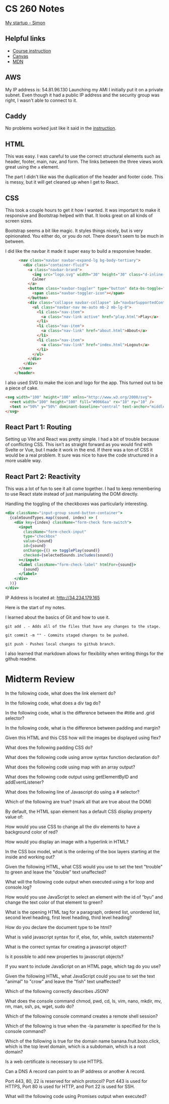 # CS 260 Notes

[My startup - Simon](https://simon.cs260.click)

## Helpful links

- [Course instruction](https://github.com/webprogramming260)
- [Canvas](https://byu.instructure.com)
- [MDN](https://developer.mozilla.org)

## AWS

My IP address is: 54.81.96.130
Launching my AMI I initially put it on a private subnet. Even though it had a public IP address and the security group was right, I wasn't able to connect to it.

## Caddy

No problems worked just like it said in the [instruction](https://github.com/webprogramming260/.github/blob/main/profile/webServers/https/https.md).

## HTML

This was easy. I was careful to use the correct structural elements such as header, footer, main, nav, and form. The links between the three views work great using the `a` element.

The part I didn't like was the duplication of the header and footer code. This is messy, but it will get cleaned up when I get to React.

## CSS

This took a couple hours to get it how I wanted. It was important to make it responsive and Bootstrap helped with that. It looks great on all kinds of screen sizes.

Bootstrap seems a bit like magic. It styles things nicely, but is very opinionated. You either do, or you do not. There doesn't seem to be much in between.

I did like the navbar it made it super easy to build a responsive header.

```html
      <nav class="navbar navbar-expand-lg bg-body-tertiary">
        <div class="container-fluid">
          <a class="navbar-brand">
            <img src="logo.svg" width="30" height="30" class="d-inline-block align-top" alt="" />
            Calmer
          </a>
          <button class="navbar-toggler" type="button" data-bs-toggle="collapse" data-bs-target="#navbarSupportedContent">
            <span class="navbar-toggler-icon"></span>
          </button>
          <div class="collapse navbar-collapse" id="navbarSupportedContent">
            <ul class="navbar-nav me-auto mb-2 mb-lg-0">
              <li class="nav-item">
                <a class="nav-link active" href="play.html">Play</a>
              </li>
              <li class="nav-item">
                <a class="nav-link" href="about.html">About</a>
              </li>
              <li class="nav-item">
                <a class="nav-link" href="index.html">Logout</a>
              </li>
            </ul>
          </div>
        </div>
      </nav>
    </header>
```

I also used SVG to make the icon and logo for the app. This turned out to be a piece of cake.

```html
<svg width="100" height="100" xmlns="http://www.w3.org/2000/svg">
  <rect width="100" height="100" fill="#0066aa" rx="10" ry="10" />
  <text x="50%" y="50%" dominant-baseline="central" text-anchor="middle" font-size="72" font-family="Arial" fill="white">C</text>
</svg>
```

## React Part 1: Routing

Setting up Vite and React was pretty simple. I had a bit of trouble because of conflicting CSS. This isn't as straight forward as you would find with Svelte or Vue, but I made it work in the end. If there was a ton of CSS it would be a real problem. It sure was nice to have the code structured in a more usable way.

## React Part 2: Reactivity

This was a lot of fun to see it all come together. I had to keep remembering to use React state instead of just manipulating the DOM directly.

Handling the toggling of the checkboxes was particularly interesting.

```jsx
<div className="input-group sound-button-container">
  {calmSoundTypes.map((sound, index) => (
    <div key={index} className="form-check form-switch">
      <input
        className="form-check-input"
        type="checkbox"
        value={sound}
        id={sound}
        onChange={() => togglePlay(sound)}
        checked={selectedSounds.includes(sound)}
      ></input>
      <label className="form-check-label" htmlFor={sound}>
        {sound}
      </label>
    </div>
  ))}
</div>
```

IP Address is located at: http://34.234.179.165

Here is the start of my notes.

I learned about the basics of Git and how to use it.

```git add . - Adds all of the files that have any changes to the stage.```

```git commit -m "" - Commits staged changes to be pushed.```

```git push - Pushes local changes to github branch.```

I also learned that markdown allows for flexibility when writing things for the github readme.


# Midterm Review

In the following code, what does the link element do?

In the following code,  what does a div tag do?

In the following code, what is the difference between the #title and .grid selector?

In the following code, what is the difference between padding and margin?

Given this HTML and this CSS how will the images be displayed using flex?

What does the following padding CSS do?

What does the following code using arrow syntax function declaration do?

What does the following code using map with an array output?

What does the following code output using getElementByID and addEventListener?

What does the following line of Javascript do using a # selector?

Which of the following are true? (mark all that are true about the DOM)

By default, the HTML span element has a default CSS display property value of: 

How would you use CSS to change all the div elements to have a background color of red?

How would you display an image with a hyperlink in HTML?

In the CSS box model, what is the ordering of the box layers starting at the inside and working out?

Given the following HTML, what CSS would you use to set the text "trouble" to green and leave the "double" text unaffected?

What will the following code output when executed using a for loop and console.log?

How would you use JavaScript to select an element with the id of “byu” and change the text color of that element to green?

What is the opening HTML tag for a paragraph, ordered list, unordered list, second level heading, first level heading, third level heading?

How do you declare the document type to be html?

What is valid javascript syntax for if, else, for, while, switch statements?

What is the correct syntax for creating a javascript object?

Is it possible to add new properties to javascript objects?

If you want to include JavaScript on an HTML page, which tag do you use?

Given the following HTML, what JavaScript could you use to set the text "animal" to "crow" and leave the "fish" text unaffected?

Which of the following correctly describes JSON?

What does the console command chmod, pwd, cd, ls, vim, nano, mkdir, mv, rm, man, ssh, ps, wget, sudo  do?

Which of the following console command creates a remote shell session?

Which of the following is true when the -la parameter is specified for the ls console command?

Which of the following is true for the domain name banana.fruit.bozo.click, which is the top level domain, which is a subdomain, which is a root domain?

Is a web certificate is necessary to use HTTPS.

Can a DNS A record can point to an IP address or another A record.

Port 443, 80, 22 is reserved for which protocol? 
Port 443 is used for HTTPS, Port 80 is used for HTTP, and Port 22 is used for SSH.

What will the following code using Promises output when executed?
